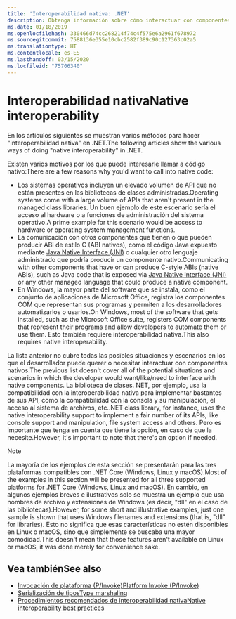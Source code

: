 ```yaml
---
title: 'Interoperabilidad nativa: .NET'
description: Obtenga información sobre cómo interactuar con componentes nativos en .NET.
ms.date: 01/18/2019
ms.openlocfilehash: 330466d74cc268214f74c4f575e6a2961f678972
ms.sourcegitcommit: 7588136e355e10cbc2582f389c90c127363c02a5
ms.translationtype: HT
ms.contentlocale: es-ES
ms.lasthandoff: 03/15/2020
ms.locfileid: "75706340"
---
```

# <a name="native-interoperability"></a><span data-ttu-id="bff8d-103">Interoperabilidad nativa</span><span class="sxs-lookup"><span data-stu-id="bff8d-103">Native interoperability</span></span>

<span data-ttu-id="bff8d-104">En los artículos siguientes se muestran varios métodos para hacer "interoperabilidad nativa" en .NET.</span><span class="sxs-lookup"><span data-stu-id="bff8d-104">The following articles show the various ways of doing "native interoperability" in .NET.</span></span>

<span data-ttu-id="bff8d-105">Existen varios motivos por los que puede interesarle llamar a código nativo:</span><span class="sxs-lookup"><span data-stu-id="bff8d-105">There are a few reasons why you'd want to call into native code:</span></span>

- <span data-ttu-id="bff8d-106">Los sistemas operativos incluyen un elevado volumen de API que no están presentes en las bibliotecas de clases administradas.</span><span class="sxs-lookup"><span data-stu-id="bff8d-106">Operating systems come with a large volume of APIs that aren't present in the managed class libraries.</span></span> <span data-ttu-id="bff8d-107">Un buen ejemplo de este escenario sería el acceso al hardware o a funciones de administración del sistema operativo.</span><span class="sxs-lookup"><span data-stu-id="bff8d-107">A prime example for this scenario would be access to hardware or operating system management functions.</span></span>
- <span data-ttu-id="bff8d-108">La comunicación con otros componentes que tienen o que pueden producir ABI de estilo C (ABI nativos), como el código Java expuesto mediante [Java Native Interface (JNI)](https://docs.oracle.com/javase/8/docs/technotes/guides/jni/) o cualquier otro lenguaje administrado que podría producir un componente nativo.</span><span class="sxs-lookup"><span data-stu-id="bff8d-108">Communicating with other components that have or can produce C-style ABIs (native ABIs), such as Java code that is exposed via [Java Native Interface (JNI)](https://docs.oracle.com/javase/8/docs/technotes/guides/jni/) or any other managed language that could produce a native component.</span></span>
- <span data-ttu-id="bff8d-109">En Windows, la mayor parte del software que se instala, como el conjunto de aplicaciones de Microsoft Office, registra los componentes COM que representan sus programas y permiten a los desarrolladores automatizarlos o usarlos.</span><span class="sxs-lookup"><span data-stu-id="bff8d-109">On Windows, most of the software that gets installed, such as the Microsoft Office suite, registers COM components that represent their programs and allow developers to automate them or use them.</span></span> <span data-ttu-id="bff8d-110">Esto también requiere interoperabilidad nativa.</span><span class="sxs-lookup"><span data-stu-id="bff8d-110">This also requires native interoperability.</span></span>

<span data-ttu-id="bff8d-111">La lista anterior no cubre todas las posibles situaciones y escenarios en los que el desarrollador puede querer o necesitar interactuar con componentes nativos.</span><span class="sxs-lookup"><span data-stu-id="bff8d-111">The previous list doesn't cover all of the potential situations and scenarios in which the developer would want/like/need to interface with native components.</span></span> <span data-ttu-id="bff8d-112">La biblioteca de clases. NET, por ejemplo, usa la compatibilidad con la interoperabilidad nativa para implementar bastantes de sus API, como la compatibilidad con la consola y su manipulación, el acceso al sistema de archivos, etc.</span><span class="sxs-lookup"><span data-stu-id="bff8d-112">.NET class library, for instance, uses the native interoperability support to implement a fair number of its APIs, like console support and manipulation, file system access and others.</span></span> <span data-ttu-id="bff8d-113">Pero es importante que tenga en cuenta que tiene la opción, en caso de que la necesite.</span><span class="sxs-lookup"><span data-stu-id="bff8d-113">However, it's important to note that there's an option if needed.</span></span>

> [!NOTE]
> <span data-ttu-id="bff8d-114">La mayoría de los ejemplos de esta sección se presentarán para las tres plataformas compatibles con .NET Core (Windows, Linux y macOS).</span><span class="sxs-lookup"><span data-stu-id="bff8d-114">Most of the examples in this section will be presented for all three supported platforms for .NET Core (Windows, Linux and macOS).</span></span> <span data-ttu-id="bff8d-115">En cambio, en algunos ejemplos breves e ilustrativos solo se muestra un ejemplo que usa nombres de archivo y extensiones de Windows (es decir, "dll" en el caso de las bibliotecas).</span><span class="sxs-lookup"><span data-stu-id="bff8d-115">However, for some short and illustrative examples, just one sample is shown that uses Windows filenames and extensions (that is, "dll" for libraries).</span></span> <span data-ttu-id="bff8d-116">Esto no significa que esas características no estén disponibles en Linux o macOS, sino que simplemente se buscaba una mayor comodidad.</span><span class="sxs-lookup"><span data-stu-id="bff8d-116">This doesn't mean that those features aren't available on Linux or macOS, it was done merely for convenience sake.</span></span>

## <a name="see-also"></a><span data-ttu-id="bff8d-117">Vea también</span><span class="sxs-lookup"><span data-stu-id="bff8d-117">See also</span></span>

- [<span data-ttu-id="bff8d-118">Invocación de plataforma (P/Invoke)</span><span class="sxs-lookup"><span data-stu-id="bff8d-118">Platform Invoke (P/Invoke)</span></span>](pinvoke.md)
- [<span data-ttu-id="bff8d-119">Serialización de tipos</span><span class="sxs-lookup"><span data-stu-id="bff8d-119">Type marshaling</span></span>](type-marshaling.md)
- [<span data-ttu-id="bff8d-120">Procedimientos recomendados de interoperabilidad nativa</span><span class="sxs-lookup"><span data-stu-id="bff8d-120">Native interoperability best practices</span></span>](best-practices.md)
